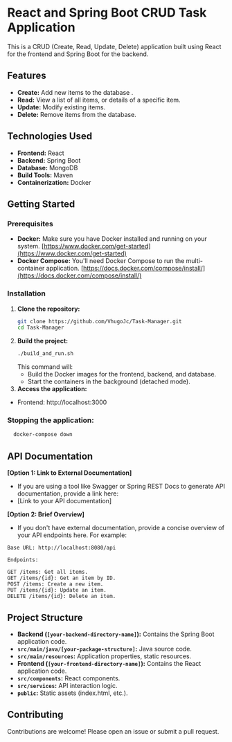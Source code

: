 # React and Spring Boot CRUD Task Application

This is a CRUD (Create, Read, Update, Delete) application built using React for the frontend and Spring Boot for the backend.

## Features

- **Create:** Add new items to the database .
- **Read:** View a list of all items, or details of a specific item.
- **Update:** Modify existing items.
- **Delete:** Remove items from the database.

## Technologies Used

- **Frontend:** React
- **Backend:** Spring Boot
- **Database:** MongoDB
- **Build Tools:** Maven
- **Containerization:** Docker

## Getting Started
### Prerequisites

* **Docker:** Make sure you have Docker installed and running on your system. [https://www.docker.com/get-started](https://www.docker.com/get-started)
* **Docker Compose:** You'll need Docker Compose to run the multi-container application. [https://docs.docker.com/compose/install/](https://docs.docker.com/compose/install/)

### Installation

1. **Clone the repository:**
   ```bash
   git clone https://github.com/VhugoJc/Task-Manager.git
   cd Task-Manager
   ```
2. **Build the project:**
    ```bash
    ./build_and_run.sh
    ```
    This command will:
    - Build the Docker images for the frontend, backend, and database.
    - Start the containers in the background (detached mode).
3. **Access the application:**
- Frontend: http://localhost:3000
### Stopping the application:
  ```bash
    docker-compose down
  ```


## API Documentation

**[Option 1: Link to External Documentation]**

- If you are using a tool like Swagger or Spring REST Docs to generate API documentation, provide a link here:
- [Link to your API documentation]

**[Option 2: Brief Overview]**

- If you don't have external documentation, provide a concise overview of your API endpoints here. For example:
```
Base URL: http://localhost:8080/api

Endpoints:

GET /items: Get all items.
GET /items/{id}: Get an item by ID.
POST /items: Create a new item.
PUT /items/{id}: Update an item.
DELETE /items/{id}: Delete an item.
```

## Project Structure

- **Backend (`[your-backend-directory-name]`):** Contains the Spring Boot application code.
- **`src/main/java/[your-package-structure]`:** Java source code.
- **`src/main/resources`:** Application properties, static resources.
- **Frontend (`[your-frontend-directory-name]`):** Contains the React application code.
- **`src/components`:** React components.
- **`src/services`:** API interaction logic.
- **`public`:** Static assets (index.html, etc.).

## Contributing

Contributions are welcome! Please open an issue or submit a pull request.
